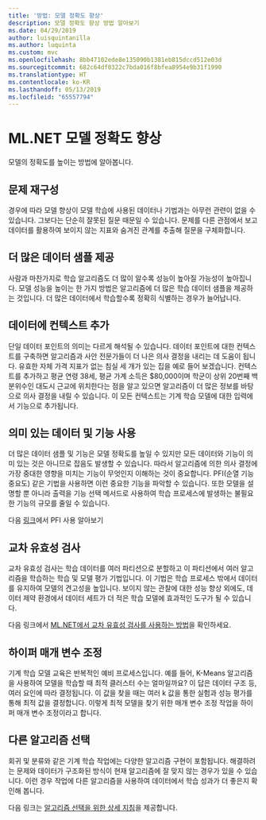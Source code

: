 ```yaml
---
title: '방법: 모델 정확도 향상'
description: 모델 정확도 향상 방법 알아보기
ms.date: 04/29/2019
author: luisquintanilla
ms.author: luquinta
ms.custom: mvc
ms.openlocfilehash: 8bb47102ede8e135090b1381eb815dccd512e03d
ms.sourcegitcommit: 682c64df0322c7bda016f8bfea8954e9b31f1990
ms.translationtype: HT
ms.contentlocale: ko-KR
ms.lasthandoff: 05/13/2019
ms.locfileid: "65557794"
---
```

# <a name="improve-mlnet-model-accuracy"></a>ML.NET 모델 정확도 향상

모델의 정확도를 높이는 방법에 알아봅니다.

## <a name="reframe-the-problem"></a>문제 재구성

경우에 따라 모델 향상이 모델 학습에 사용된 데이터나 기법과는 아무런 관련이 없을 수 있습니다. 그보다는 단순히 잘못된 질문 때문일 수 있습니다. 문제를 다른 관점에서 보고 데이터를 활용하여 보이지 않는 지표와 숨겨진 관계를 추출해 질문을 구체화합니다.

## <a name="provide-more-data-samples"></a>더 많은 데이터 샘플 제공

사람과 마찬가지로 학습 알고리즘도 더 많이 알수록 성능이 높아질 가능성이 높아집니다. 모델 성능을 높이는 한 가지 방법은 알고리즘에 더 많은 학습 데이터 샘플을 제공하는 것입니다. 더 많은 데이터에서 학습할수록 정확히 식별하는 경우가 늘어납니다.

## <a name="add-context-to-the-data"></a>데이터에 컨텍스트 추가

단일 데이터 포인트의 의미는 다르게 해석될 수 있습니다. 데이터 포인트에 대한 컨텍스트를 구축하면 알고리즘과 사안 전문가들이 더 나은 의사 결정을 내리는 데 도움이 됩니다. 유효한 자체 가격 지표가 없는 침실 세 개가 있는 집을 예로 들어 보겠습니다. 컨텍스트를 추가하고 평균 연령 38세, 평균 가계 소득은 $80,000이며 학군이 상위 20번째 백분위수인 대도시 근교에 위치한다는 점을 알고 있으면 알고리즘이 더 많은 정보를 바탕으로 의사 결정을 내릴 수 있습니다. 이 모든 컨텍스트는 기계 학습 모델에 대한 입력에서 기능으로 추가됩니다.

## <a name="use-meaningful-data-and-features"></a>의미 있는 데이터 및 기능 사용

더 많은 데이터 샘플 및 기능은 모델 정확도를 높일 수 있지만 모든 데이터와 기능이 의미 있는 것은 아니므로 잡음도 발생할 수 있습니다. 따라서 알고리즘에 의한 의사 결정에 가장 중대한 영향을 미치는 기능이 무엇인지 이해하는 것이 중요합니다. PFI(순열 기능 중요도) 같은 기법을 사용하면 이런 중요한 기능을 파악할 수 있습니다. 또한 모델을 설명할 뿐 아니라 출력을 기능 선택 메서드로 사용하여 학습 프로세스에 발생하는 불필요한 기능의 규모를 줄일 수 있습니다.

다음 [링크](../how-to-guides/explain-machine-learning-model-permutation-feature-importance-ml-net.md)에서 PFI 사용 알아보기

## <a name="cross-validation"></a>교차 유효성 검사

교차 유효성 검사는 학습 데이터를 여러 파티션으로 분할하고 이 파티션에서 여러 알고리즘을 학습하는 학습 및 모델 평가 기법입니다. 이 기법은 학습 프로세스 밖에서 데이터를 유지하여 모델의 견고성을 높입니다. 보이지 않는 관찰에 대한 성능 향상 외에도, 데이터 제약 환경에서 데이터 세트가 더 적은 학습 모델에 효과적인 도구가 될 수 있습니다.

다음 링크에서 [ML.NET에서 교차 유효성 검사를 사용하는 방법](../how-to-guides/train-machine-learning-model-cross-validation-ml-net.md)을 확인하세요.

## <a name="hyperparameter-tuning"></a>하이퍼 매개 변수 조정

기계 학습 모델 교육은 반복적인 예비 프로세스입니다. 예를 들어, K-Means 알고리즘을 사용하여 모델을 학습할 때 최적 클러스터 수는 얼마일까요? 이 답은 데이터 구조 등, 여러 요인에 따라 결정됩니다. 이 값을 찾을 때는 여러 k 값을 통한 실험과 성능 평가를 통해 최적 값을 결정합니다. 이렇게 최적 모델을 찾기 위한 매개 변수 조정 작업을 하이퍼 매개 변수 조정이라고 합니다.

## <a name="choose-a-different-algorithm"></a>다른 알고리즘 선택

회귀 및 분류와 같은 기계 학습 작업에는 다양한 알고리즘 구현이 포함됩니다. 해결하려는 문제와 데이터가 구조화된 방식이 현재 알고리즘에 잘 맞지 않는 경우가 있을 수 있습니다. 이런 경우 작업에 다른 알고리즘을 사용하여 데이터에서 학습 성과가 더 좋은지 확인해 봅니다.

다음 링크는 [알고리즘 선택을 위한 상세 지침](../how-to-choose-an-ml-net-algorithm.md)을 제공합니다.
